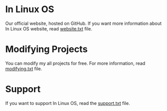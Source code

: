 # In Linux OS
Our official website, hosted on GitHub. If you want more information about In Linux OS website, read [website.txt](https://github.com/In-Linux-OS/In-Linux-OS/blob/main/website.txt) file.

# Modifying Projects
You can modify my all projects for free. For more information, read [modifying.txt](https://github.com/In-Linux-OS/In-Linux-OS/blob/main/modifying.txt) file.

# Support
If you want to support In Linux OS, read the [support.txt](https://github.com/In-Linux-OS/In-Linux-OS/blob/main/support.txt) file.

